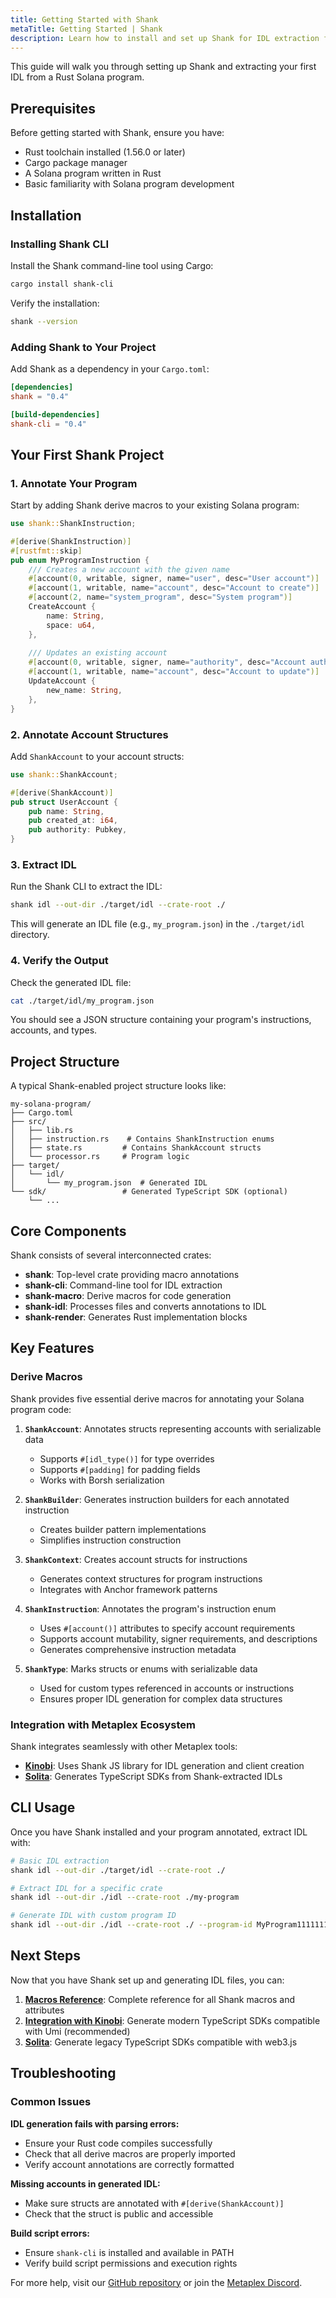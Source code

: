 ```yaml
---
title: Getting Started with Shank
metaTitle: Getting Started | Shank
description: Learn how to install and set up Shank for IDL extraction from Rust Solana programs
---
```


This guide will walk you through setting up Shank and extracting your first IDL from a Rust Solana program.

## Prerequisites

Before getting started with Shank, ensure you have:

- Rust toolchain installed (1.56.0 or later)
- Cargo package manager
- A Solana program written in Rust
- Basic familiarity with Solana program development

## Installation

### Installing Shank CLI

Install the Shank command-line tool using Cargo:

```bash
cargo install shank-cli
```

Verify the installation:

```bash
shank --version
```

### Adding Shank to Your Project

Add Shank as a dependency in your `Cargo.toml`:

```toml
[dependencies]
shank = "0.4"

[build-dependencies]
shank-cli = "0.4"
```

## Your First Shank Project

### 1. Annotate Your Program

Start by adding Shank derive macros to your existing Solana program:

```rust
use shank::ShankInstruction;

#[derive(ShankInstruction)]
#[rustfmt::skip]
pub enum MyProgramInstruction {
    /// Creates a new account with the given name
    #[account(0, writable, signer, name="user", desc="User account")]
    #[account(1, writable, name="account", desc="Account to create")]
    #[account(2, name="system_program", desc="System program")]
    CreateAccount {
        name: String,
        space: u64,
    },
    
    /// Updates an existing account
    #[account(0, writable, signer, name="authority", desc="Account authority")]
    #[account(1, writable, name="account", desc="Account to update")]
    UpdateAccount {
        new_name: String,
    },
}
```

### 2. Annotate Account Structures

Add `ShankAccount` to your account structs:

```rust
use shank::ShankAccount;

#[derive(ShankAccount)]
pub struct UserAccount {
    pub name: String,
    pub created_at: i64,
    pub authority: Pubkey,
}
```

### 3. Extract IDL

Run the Shank CLI to extract the IDL:

```bash
shank idl --out-dir ./target/idl --crate-root ./
```

This will generate an IDL file (e.g., `my_program.json`) in the `./target/idl` directory.

### 4. Verify the Output

Check the generated IDL file:

```bash
cat ./target/idl/my_program.json
```

You should see a JSON structure containing your program's instructions, accounts, and types.

## Project Structure

A typical Shank-enabled project structure looks like:

```
my-solana-program/
├── Cargo.toml
├── src/
│   ├── lib.rs
│   ├── instruction.rs    # Contains ShankInstruction enums
│   ├── state.rs         # Contains ShankAccount structs
│   └── processor.rs     # Program logic
├── target/
│   └── idl/
│       └── my_program.json  # Generated IDL
└── sdk/                 # Generated TypeScript SDK (optional)
    └── ...
```

## Core Components

Shank consists of several interconnected crates:

- **shank**: Top-level crate providing macro annotations
- **shank-cli**: Command-line tool for IDL extraction
- **shank-macro**: Derive macros for code generation
- **shank-idl**: Processes files and converts annotations to IDL
- **shank-render**: Generates Rust implementation blocks

## Key Features

### Derive Macros

Shank provides five essential derive macros for annotating your Solana program code:

1. **`ShankAccount`**: Annotates structs representing accounts with serializable data
   - Supports `#[idl_type()]` for type overrides
   - Supports `#[padding]` for padding fields
   - Works with Borsh serialization

2. **`ShankBuilder`**: Generates instruction builders for each annotated instruction
   - Creates builder pattern implementations
   - Simplifies instruction construction

3. **`ShankContext`**: Creates account structs for instructions
   - Generates context structures for program instructions
   - Integrates with Anchor framework patterns

4. **`ShankInstruction`**: Annotates the program's instruction enum
   - Uses `#[account()]` attributes to specify account requirements
   - Supports account mutability, signer requirements, and descriptions
   - Generates comprehensive instruction metadata

5. **`ShankType`**: Marks structs or enums with serializable data
   - Used for custom types referenced in accounts or instructions
   - Ensures proper IDL generation for complex data structures

### Integration with Metaplex Ecosystem

Shank integrates seamlessly with other Metaplex tools:

- **[Kinobi](/umi/kinobi)**: Uses Shank JS library for IDL generation and client creation
- **[Solita](/legacy-documentation/developer-tools/solita)**: Generates TypeScript SDKs from Shank-extracted IDLs

## CLI Usage

Once you have Shank installed and your program annotated, extract IDL with:

```bash
# Basic IDL extraction
shank idl --out-dir ./target/idl --crate-root ./

# Extract IDL for a specific crate
shank idl --out-dir ./idl --crate-root ./my-program

# Generate IDL with custom program ID
shank idl --out-dir ./idl --crate-root ./ --program-id MyProgram111111111111111111111111111111
```

## Next Steps

Now that you have Shank set up and generating IDL files, you can:

1. **[Macros Reference](/shank/macros)**: Complete reference for all Shank macros and attributes
2. **[Integration with Kinobi](/umi/kinobi)**: Generate modern TypeScript SDKs compatible with Umi (recommended)
3. **[Solita](https://github.com/metaplex-foundation/solita)**: Generate legacy TypeScript SDKs compatible with web3.js

## Troubleshooting

### Common Issues

**IDL generation fails with parsing errors:**
- Ensure your Rust code compiles successfully
- Check that all derive macros are properly imported
- Verify account annotations are correctly formatted

**Missing accounts in generated IDL:**
- Make sure structs are annotated with `#[derive(ShankAccount)]`
- Check that the struct is public and accessible

**Build script errors:**
- Ensure `shank-cli` is installed and available in PATH
- Verify build script permissions and execution rights

For more help, visit our [GitHub repository](https://github.com/metaplex-foundation/shank) or join the [Metaplex Discord](https://discord.gg/metaplex).
